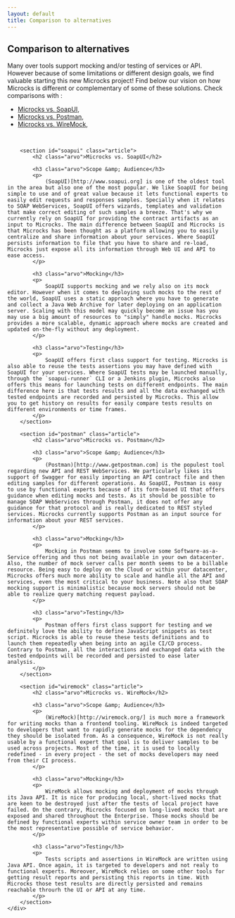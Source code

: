 ```yaml
---
layout: default
title: Comparison to alternatives
---
```


<div class="content">
	<div class="jumbotron clearfix">
		<div class="container">
       <h2 class="page-title arvo">Comparison to alternatives</h2>
    </div>
	</div>
	<div class="container">
		Many over tools support mocking and/or testing of services or API. However because of some limitations or different design goals, we find valuable starting this new Microcks project! Find below our vision on how Microcks is different or complementary of some of these solutions. Check comparisons with :
		<ul>
			<li><a href="#soapui">Microcks vs. SoapUI</a>,</li>
			<li><a href="#postman">Microcks vs. Postman</a>,</li>
			<li><a href="#wiremock">Microcks vs. WireMock</a>,</li>
		</ul>
		<br/>

		<section id="soapui" class="article">
			<h2 class="arvo">Microcks vs. SoapUI</h2>

			<h3 class="arvo">Scope &amp; Audience</h3>
			<p>
				(SoapUI)[http://www.soapui.org] is one of the oldest tool in the area but also one of the most popular. We like SoapUI for being simple to use and of great value because it lets functional experts to easily edit requests and responses samples. Specially when it relates to SOAP WebServices, SoapUI offers wizards, templates and validation that make correct editing of such samples a breeze. That's why we currently rely on SoapUI for providing the contract artifacts as an input to Microcks. The main difference between SoapUI and Microcks is that Microcks has been thought as a platform allowing you to easily centralize and share information about your services. Where SoapUI persists information to file that you have to share and re-load, Microcks just expose all its information through Web UI and API to ease access.
			</p>

			<h3 class="arvo">Mocking</h3>
			<p>
				SoapUI supports mocking and we rely also on its mock editor. However when it comes to deploying such mocks to the rest of the world, SoapUI uses a static approach where you have to generate and collect a Java Web Archive for later deploying on an application server. Scaling with this model may quickly become an issue has you may use a big amount of resources to "simply" handle mocks. Microcks provides a more scalable, dynamic approach where mocks are created and updated on-the-fly without any deployment.
			</p>

			<h3 class="arvo">Testing</h3>
			<p>
				SoapUI offers first class support for testing. Microcks is also able to reuse the tests assertions you may have defined with SoapUI for your services. Where SoapUI tests may be launched manually, through the `soapui-runner` CLI or a Jenkins plugin, Microcks also offers this means for launching tests on different endpoints. The main difference here is that tests results and all the data exchanged with tested endpoints are recorded and persisted by Microcks. This allow you to get history on results for easily compare tests results on different environments or time frames.
			</p>
		</section>

		<section id="postman" class="article">
			<h2 class="arvo">Microcks vs. Postman</h2>

			<h3 class="arvo">Scope &amp; Audience</h3>
			<p>
				(Postman)[http://www.getpostman.com] is the populest tool regarding new API and REST WebServices. We particularly likes its support of Swagger for easily importing an API contract file and then editing samples for different operations. As SoapUI, Postman is easy to use by functional experts because of its form-based UI that offers guidance when editing mocks and tests. As it should be possible to manage SOAP WebServices through Postman, it does not offer any guidance for that protocol and is really dedicated to REST styled services. Microcks currently supports Postman as an input source for information about your REST services.
			</p>

			<h3 class="arvo">Mocking</h3>
			<p>
				Mocking in Postman seems to involve some Software-as-a-Service offering and thus not being available in your own datacenter. Also, the number of mock server calls per month seems to be a billable resource. Being easy to deploy on the Cloud or within your datacenter, Microcks offers much more ability to scale and handle all the API and services, even the most critical to your business. Note also that SOAP mocking support is minimalistic because mock servers should not be able to realize query matching request payload.
			</p>

			<h3 class="arvo">Testing</h3>
			<p>
				Postman offers first class support for testing and we definitely love the ability to define JavaScript snippets as test script. Microcks is able to reuse these tests definitions and to launch them repeatedly when being into an agile CI/CD process. Contrary to Postman, all the interactions and exchanged data with the tested endpoints will be recorded and persisted to ease later analysis.
			</p>
		</section>

		<section id="wiremock" class="article">
			<h2 class="arvo">Microcks vs. WireMock</h2>

			<h3 class="arvo">Scope &amp; Audience</h3>
			<p>
				(WireMock)[http://wiremock.org/] is much more a framework for writing mocks than a frontend tooling. WireMock is indeed targeted to developers that want to rapidly generate mocks for the dependency they should be isolated from. As a consequence, WireMock is not really usable by a functional expert that goal is to deliver samples to be used across projects. Most of the time, it is used to locally redefined - in every project - the set of mocks developers may need from their CI process.
			</p>

			<h3 class="arvo">Mocking</h3>
			<p>
				WireMock allows mocking and deployment of mocks through its Java API. It is nice for producing local, short-lived mocks that are keen to be destroyed just after the tests of local project have failed. On the contrary, Microcks focused on long-lived mocks that are exposed and shared throughout the Enterprise. Those mocks should be defined by functional experts within service owner team in order to be the most representative possible of service behavior.
			</p>

			<h3 class="arvo">Testing</h3>
			<p>
				Tests scripts and assertions in WireMock are written using Java API. Once again, it is targeted to developers and not realy to functional experts. Moreover, WireMock relies on some other tools for getting result reports and persisting this reports in time. With Microcks those test results are directly persisted and remains reachable throurh the UI or API at any time.
			</p>
		</section>
	</div>
</div>

